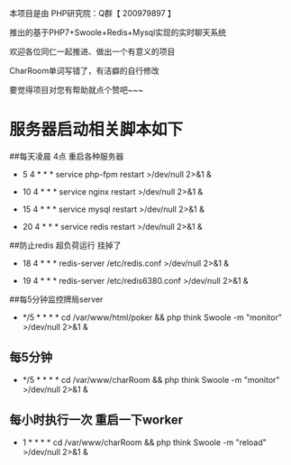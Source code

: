 本项目是由 PHP研究院：Q群【 200979897 】

推出的基于PHP7+Swoole+Redis+Mysql实现的实时聊天系统

欢迎各位同仁一起推进、做出一个有意义的项目

CharRoom单词写错了，有洁癖的自行修改

要觉得项目对您有帮助就点个赞吧~~~

服务器启动相关脚本如下
===============

##每天凌晨 4点 重启各种服务器
 + 5  4 * * * service php-fpm restart  >/dev/null 2>&1 &

 + 10 4 * * * service nginx restart  >/dev/null 2>&1 &

 + 15 4 * * * service mysql restart  >/dev/null 2>&1 &

 + 20 4 * * * service redis restart  >/dev/null 2>&1 &
 
##防止redis 超负荷运行 挂掉了
 + 18 4 * * * redis-server  /etc/redis.conf  >/dev/null 2>&1 &

 + 19 4 * * * redis-server  /etc/redis6380.conf  >/dev/null 2>&1 &


##每5分钟监控牌局server
 + */5 * * * * cd /var/www/html/poker && php think Swoole -m "monitor"  >/dev/null 2>&1 &

## 每5分钟
 + */5 * * * * cd /var/www/charRoom  && php think Swoole -m "monitor"  >/dev/null 2>&1 &

## 每小时执行一次 重启一下worker
 + 1 * * * *  cd /var/www/charRoom  && php think Swoole -m "reload"  >/dev/null 2>&1 &

